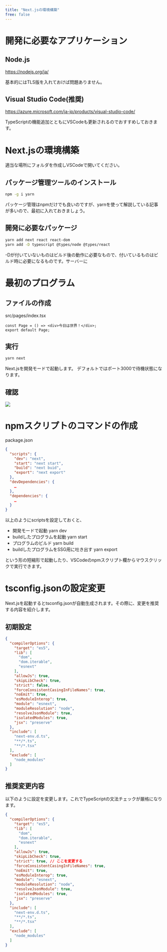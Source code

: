 ```yaml
---
title: "Next.jsの環境構築"
free: false
---
```


# 開発に必要なアプリケーション

## Node.js

<https://nodejs.org/ja/>

基本的にはTLS版を入れておけば問題ありません。

## Visual Studio Code(推奨)

<https://azure.microsoft.com/ja-jp/products/visual-studio-code/>

TypeScriptの機能追加とともにVSCodeも更新されるのでおすすめしておきます。


# Next.jsの環境構築

適当な場所にフォルダを作成しVSCodeで開いてください。

## パッケージ管理ツールのインストール

```bash
npm -g i yarn
```

パッケージ管理はnpmだけでも良いのですが、yarnを使って解説している記事が多いので、最初に入れておきましょう。

## 開発に必要なパッケージ

```bash
yarn add next react react-dom
yarn add -D typescript @types/node @types/react
```

-Dが付いていないものはビルド後の動作に必要なもので、付いているものはビルド時に必要になるものです。サーバーに

# 最初のプログラム

## ファイルの作成

src/pages/index.tsx

```tsx
const Page = () => <div>今日は世界！</div>;
export default Page;

```

## 実行

```bash
yarn next
```

Next.jsを開発モードで起動します。
デフォルトではポート3000で待機状態になります。

## 確認

![](https://storage.googleapis.com/zenn-user-upload/7a298006d714bfbc1c10f658.png)

# npmスクリプトのコマンドの作成

package.json

```json
{
  "scripts": {
    "dev": "next",
    "start": "next start",
    "build": "next buid",
    "export": "next export"
  },
  "devDependencies": {
	…
  },
  "dependencies": {
	…
  }
}
```

以上のようにscriptsを設定しておくと、

- 開発モードで起動
yarn dev
- buildしたプログラムを起動
yarn start
- プログラムのビルド
yarn build
- buildしたプログラムをSSG用に吐き出す
yarn export

という形の短縮形で起動したり、VSCodeのnpmスクリプト欄からマウスクリックで実行できます。

# tsconfig.jsonの設定変更

Next.jsを起動するとtsconfig.jsonが自動生成されます。その際に、変更を推奨する内容を紹介します。

## 初期設定

```json
{
  "compilerOptions": {
    "target": "es5",
    "lib": [
      "dom",
      "dom.iterable",
      "esnext"
    ],
    "allowJs": true,
    "skipLibCheck": true,
    "strict": false,
    "forceConsistentCasingInFileNames": true,
    "noEmit": true,
    "esModuleInterop": true,
    "module": "esnext",
    "moduleResolution": "node",
    "resolveJsonModule": true,
    "isolatedModules": true,
    "jsx": "preserve"
  },
  "include": [
    "next-env.d.ts",
    "**/*.ts",
    "**/*.tsx"
  ],
  "exclude": [
    "node_modules"
  ]
}
```

## 推奨変更内容

以下のように設定を変更します。これでTypeScriptの文法チェックが厳格になります。

```json
{
  "compilerOptions": {
    "target": "es5",
    "lib": [
      "dom",
      "dom.iterable",
      "esnext"
    ],
    "allowJs": true,
    "skipLibCheck": true,
    "strict": true, // ここを変更する
    "forceConsistentCasingInFileNames": true,
    "noEmit": true,
    "esModuleInterop": true,
    "module": "esnext",
    "moduleResolution": "node",
    "resolveJsonModule": true,
    "isolatedModules": true,
    "jsx": "preserve"
  },
  "include": [
    "next-env.d.ts",
    "**/*.ts",
    "**/*.tsx"
  ],
  "exclude": [
    "node_modules"
  ]
}
```
